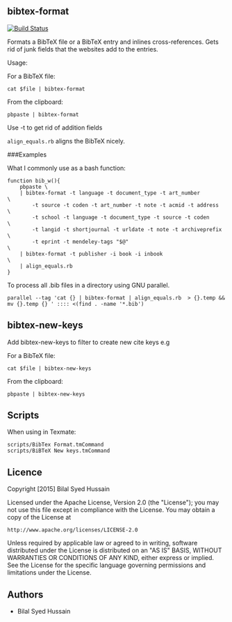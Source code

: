 bibtex-format
-------------

[![Build Status](https://travis-ci.org/Bilalh/bibtex-format.svg?branch=master)](https://travis-ci.org/Bilalh/bibtex-format)

Formats a BibTeX file or a BibTeX entry and inlines cross-references.
Gets rid of junk fields that the websites add to the entries.

Usage:

For a BibTeX file:

	cat $file | bibtex-format

From the clipboard:

	pbpaste | bibtex-format

Use -t <field> to get rid of addition fields

`align_equals.rb`  aligns the BibTeX nicely.


###Examples

What I commonly use as a bash function:

```
function bib_w(){
	pbpaste \
	| bibtex-format -t language -t document_type -t art_number        \
		-t source -t coden -t art_number -t note -t acmid -t address  \
		-t school -t language -t document_type -t source -t coden     \
		-t langid -t shortjournal -t urldate -t note -t archiveprefix \
		-t eprint -t mendeley-tags "$@"                               \
	| bibtex-format -t publisher -i book -i inbook                    \
	| align_equals.rb
}
```

To process all .bib files in a directory using GNU parallel.

```
parallel --tag 'cat {} | bibtex-format | align_equals.rb  > {}.temp && mv {}.temp {} ' :::: <(find . -name '*.bib')
```


bibtex-new-keys
---------------

Add bibtex-new-keys to filter to create new cite keys e.g

For a BibTeX file:

	cat $file | bibtex-new-keys

From the clipboard:

	pbpaste | bibtex-new-keys


Scripts
-------

When using in Texmate:

	scripts/BibTex Format.tmCommand
	scripts/BiBTeX New keys.tmCommand


Licence
-------

Copyright [2015] Bilal Syed Hussain

Licensed under the Apache License, Version 2.0 (the "License");
you may not use this file except in compliance with the License.
You may obtain a copy of the License at

    http://www.apache.org/licenses/LICENSE-2.0

Unless required by applicable law or agreed to in writing, software
distributed under the License is distributed on an "AS IS" BASIS,
WITHOUT WARRANTIES OR CONDITIONS OF ANY KIND, either express or implied.
See the License for the specific language governing permissions and
limitations under the License.


Authors
-------
* Bilal Syed Hussain

